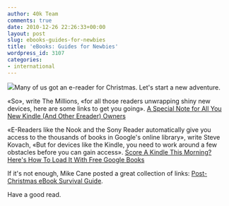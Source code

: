 ```yaml
---
author: 40k Team
comments: true
date: 2010-12-26 22:26:33+00:00
layout: post
slug: ebooks-guides-for-newbies
title: 'eBooks: Guides for Newbies'
wordpress_id: 3107
categories:
- international
---
```


![](http://www.40kbooks.com/wp-content/uploads/kindle.jpg)Many of us got an e-reader for Christmas. Let's start a new adventure.

«So», write The Millions, «for all those readers unwrapping shiny new devices, here are some links to get you going». [A Special Note for All You New Kindle (And Other Ereader) Owners](http://www.themillions.com/2010/12/a-guide-for-new-kindle-and-other-ereader-owners.html)

«E-Readers like the Nook and the Sony Reader automatically give you access to the thousands of books in Google's online library», write Steve Kovach, «But for devices like the Kindle, you need to work around a few obstacles before you can gain access».
[Score A Kindle This Morning? Here's How To Load It With Free Google Books](http://www.businessinsider.com/score-a-kindle-this-morning-heres-how-to-load-it-with-free-google-books-2010-12#)

If it's not enough, Mike Cane posted a great collection of links: [Post-Christmas eBook Survival Guide](http://mikecanex.wordpress.com/2010/12/26/post-christmas-ebook-survival-guide/).

Have a good read.
